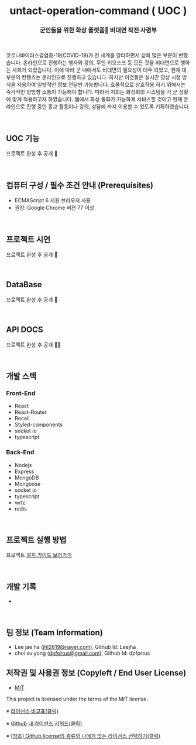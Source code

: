 # <div align="center">untact-operation-command ( UOC )</div>

### <div align="center">군인들을 위한 화상 플랫폼💂 <b>비대면 작전 사령부</b></div>

<br />

코로나바이러스감염증-19(COVID-19)가 전 세계를 강타하면서 삶의 많은 부분이 변했습니다. 온라인으로 진행하는 행사와 강의, 무인 키오스크 등 모든 것을 비대면으로 행하는 사회가 되었습니다. 이에 따라 군 내에서도 비대면의 필요성이 대두 되었고, 현재 대부분의 컨텐츠는 온라인으로 진행하고 있습니다. 하지만 이것들은 실시간 영상 시청 방식을 사용하여 일방적인 정보 전달만 가능합니다. 효율적으로 상호작용 하기 위해서는 즉각적인 양방향 소통이 가능해야 합니다. 따라서 저희는 화상회의 시스템을 각 군 상황에 맞게 적용하고자 하였습니다. 웹에서 화상 통화가 가능하게 서비스할 것이고 현재 온라인으로 진행 중인 종교 활동이나 강의, 상담에 까지 이용할 수 있도록 기획하였습니다.

<br />

## UOC 기능

프로젝트 완성 후 공개 🤣

<br />

## 컴퓨터 구성 / 필수 조건 안내 (Prerequisites)
* ECMAScript 6 지원 브라우저 사용
* 권장: Google Chrome 버젼 77 이상

<br />

## 프로젝트 시연

프로젝트 완성 후 공개 🤣

<br />

## DataBase

프로젝트 완성 후 공개 🤣

<br />

## API DOCS

프로젝트 완성 후 공개 🤣🤣

<br />

## 개발 스택

### Front-End

- React
- React-Router
- Recoil
- Styled-components
- socket io
- typescript

### Back-End

- Nodejs
- Express
- MongoDB
- Mongoose
- socket io
- typescript
- wrtc
- redis

<br />

## 프로젝트 실행 방법

프로젝트 [설치 가이드 보러가기](docs/installation.md)

<br />

## 개발 기록

-

<br />


## 팀 정보 (Team Information)
- Lee jae ha (jhl2619@naver.com), Github Id: Leejha
- choi su yong (dpfprtus@gmail.com), Github Id: dpfprtus

## 저작권 및 사용권 정보 (Copyleft / End User License)
 * [MIT](https://github.com/osam2020-WEB/Sample-ProjectName-TeamName/blob/master/license.md)

This project is licensed under the terms of the MIT license.

※ [라이선스 비교표(클릭)](https://olis.or.kr/license/compareGuide.do)

※ [Github 내 라이선스 키워드(클릭)](https://docs.github.com/en/github/creating-cloning-and-archiving-repositories/creating-a-repository-on-github/licensing-a-repository)

※ [\[참조\] Github license의 종류와 나에게 맞는 라이선스 선택하기(클릭)](https://flyingsquirrel.medium.com/github-license%EC%9D%98-%EC%A2%85%EB%A5%98%EC%99%80-%EB%82%98%EC%97%90%EA%B2%8C-%EB%A7%9E%EB%8A%94-%EB%9D%BC%EC%9D%B4%EC%84%A0%EC%8A%A4-%EC%84%A0%ED%83%9D%ED%95%98%EA%B8%B0-ae29925e8ff4)
